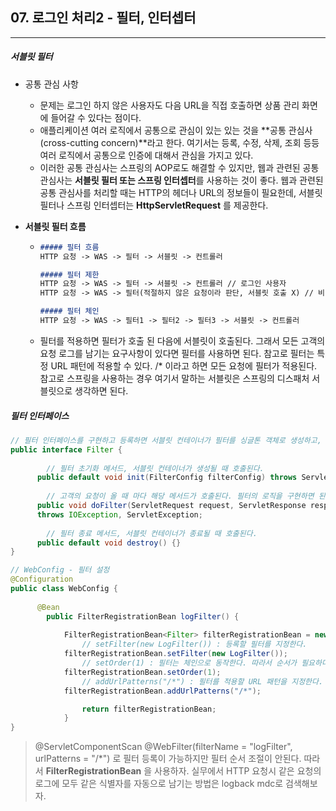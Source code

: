 ## 07. 로그인 처리2 - 필터, 인터셉터

----

##### 서블릿 필터

- 공통 관심 사항

  - 문제는 로그인 하지 않은 사용자도 다음 URL을 직접 호출하면 상품 관리 화면에 들어갈 수 있다는 점이다.
  - 애플리케이션 여러 로직에서 공통으로 관심이 있는 있는 것을 **공통 관심사(cross-cutting concern)**라고 한다. 
    여기서는 등록, 수정, 삭제, 조회 등등 여러 로직에서 공통으로 인증에 대해서 관심을 가지고 있다.
  - 이러한 공통 관심사는 스프링의 AOP로도 해결할 수 있지만, 
    웹과 관련된 공통 관심사는 **서블릿 필터 또는 스프링 인터셉터**를 사용하는 것이 좋다.
    웹과 관련된 공통 관심사를 처리할 때는 HTTP의 헤더나 URL의 정보들이 필요한데, 
    서블릿 필터나 스프링 인터셉터는 **HttpServletRequest** 를 제공한다.

- **서블릿 필터 흐름**

  - ```markdown
    ##### 필터 흐름
    HTTP 요청 -> WAS -> 필터 -> 서블릿 -> 컨트롤러
    
    ##### 필터 제한
    HTTP 요청 -> WAS -> 필터 -> 서블릿 -> 컨트롤러 // 로그인 사용자
    HTTP 요청 -> WAS -> 필터(적절하지 않은 요청이라 판단, 서블릿 호출 X) // 비 로그인 사용자
    
    ##### 필터 체인
    HTTP 요청 -> WAS -> 필터1 -> 필터2 -> 필터3 -> 서블릿 -> 컨트롤러
    ```

  - 필터를 적용하면 필터가 호출 된 다음에 서블릿이 호출된다. 
    그래서 모든 고객의 요청 로그를 남기는 요구사항이 있다면 필터를 사용하면 된다. 
    참고로 필터는 특정 URL 패턴에 적용할 수 있다. /* 이라고 하면 모든 요청에 필터가 적용된다.
    참고로 스프링을 사용하는 경우 여기서 말하는 서블릿은 스프링의 디스패처 서블릿으로 생각하면 된다.



##### 필터 인터페이스

```java
// 필터 인터페이스를 구현하고 등록하면 서블릿 컨테이너가 필터를 싱글톤 객체로 생성하고, 관리한다.
public interface Filter {
  
  		// 필터 초기화 메서드, 서블릿 컨테이너가 생성될 때 호출된다.
      public default void init(FilterConfig filterConfig) throws ServletException{}
      
  		// 고객의 요청이 올 때 마다 해당 메서드가 호출된다. 필터의 로직을 구현하면 된다.
      public void doFilter(ServletRequest request, ServletResponse response, FilterChain chain) 
      throws IOException, ServletException;
              
  		// 필터 종료 메서드, 서블릿 컨테이너가 종료될 때 호출된다.
      public default void destroy() {}
}
```

```java
// WebConfig - 필터 설정
@Configuration
public class WebConfig {
 
      @Bean
  		public FilterRegistrationBean logFilter() {
        
            FilterRegistrationBean<Filter> filterRegistrationBean = new FilterRegistrationBean<>();
        		// setFilter(new LogFilter()) : 등록할 필터를 지정한다.
            filterRegistrationBean.setFilter(new LogFilter());
        		// setOrder(1) : 필터는 체인으로 동작한다. 따라서 순서가 필요하다. 낮을 수록 먼저 동작한다.
            filterRegistrationBean.setOrder(1);
        		// addUrlPatterns("/*") : 필터를 적용할 URL 패턴을 지정한다. 한번에 여러 패턴을 지정할 수 있다.
            filterRegistrationBean.addUrlPatterns("/*");

        		return filterRegistrationBean;
			} 
}
```

>@ServletComponentScan @WebFilter(filterName = "logFilter", urlPatterns = "/*") 로 필터 등록이 가능하지만 필터 순서 조절이 안된다. 따라서 **FilterRegistrationBean** 을 사용하자.
>실무에서 HTTP 요청시 같은 요청의 로그에 모두 같은 식별자를 자동으로 남기는 방법은 logback mdc로 검색해보자.
